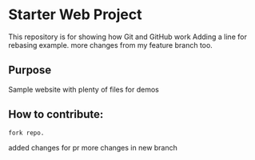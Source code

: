 # Starter Web Project

This repository is for showing how Git and GitHub work
Adding a line for rebasing example.
more changes from my feature branch too.
## Purpose

Sample website with plenty of files for demos

## How to contribute:
	fork repo.

added changes for pr
more changes in new branch
